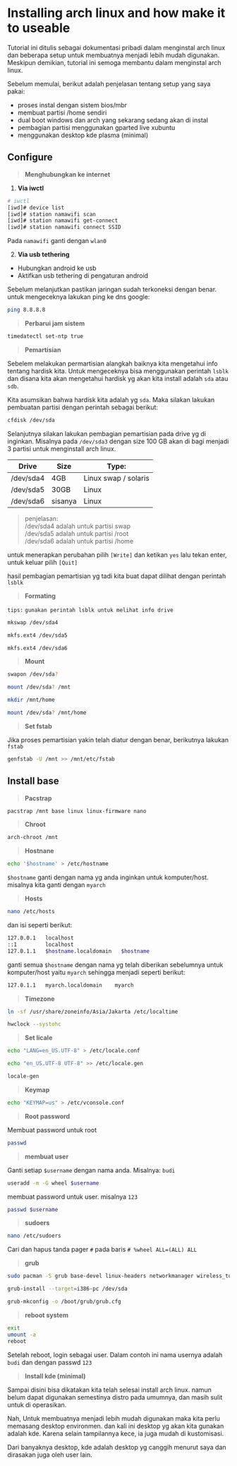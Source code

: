 # Installing arch linux and how make it to useable

Tutorial ini ditulis sebagai dokumentasi pribadi dalam menginstal arch linux dan beberapa setup untuk membuatnya menjadi lebih mudah digunakan. Meskipun demikian, tutorial ini semoga membantu dalam menginstal arch linux.

Sebelum memulai,
berikut adalah penjelasan tentang setup yang saya pakai:

- proses instal dengan sistem bios/mbr
- membuat partisi /home sendiri
- dual boot windows dan arch yang sekarang sedang akan di instal
- pembagian partisi menggunakan gparted live xubuntu
- menggunakan desktop kde plasma (minimal)

## Configure
> **Menghubungkan ke internet**

1. **Via iwctl**

```bash
# iwctl
[iwd]# device list
[iwd]# station namawifi scan
[iwd]# station namawifi get-connect
[iwd]# station namawifi connect SSID
```
Pada `namawifi` ganti dengan `wlan0`

2. **Via usb tethering**

- Hubungkan android ke usb
- Aktifkan usb tethering di pengaturan android

Sebelum melanjutkan pastikan jaringan sudah terkoneksi dengan benar. untuk mengeceknya lakukan ping ke dns google:
```bash
ping 8.8.8.8
```

> **Perbarui jam sistem**

```bash
timedatectl set-ntp true
```
> **Pemartisian**

Sebelem melakukan permartisian alangkah baiknya kita mengetahui info tentang hardisk kita. Untuk mengeceknya bisa menggunakan perintah `lsblk` dan disana kita akan mengetahui hardisk yg akan kita install adalah `sda` atau `sdb`.

Kita asumsikan bahwa hardisk kita adalah yg `sda`. Maka silakan lakukan pembuatan partisi dengan perintah sebagai berikut:

```bash
cfdisk /dev/sda
```

Selanjutnya silakan lakukan pembagian pemartisian pada drive yg di inginkan.
Misalnya pada `/dev/sda3` dengan size 100 GB akan di bagi menjadi 3 partisi untuk menginstall arch linux.

|   Drive   |   Size  | Type: |
|   -----   |   ----  | ----- |
| /dev/sda4 |   4GB   | Linux swap / solaris |
| /dev/sda5 |  30GB   | Linux |
| /dev/sda6 | sisanya | Linux |

> penjelasan:\
/dev/sda4 adalah untuk partisi swap\
/dev/sda5 adalah untuk partisi /root\
/dev/sda6 adalah untuk partisi /home

untuk menerapkan perubahan pilih `[Write]` dan ketikan `yes` lalu tekan enter, untuk keluar pilih `[Quit]`

hasil pembagian pemartisian yg tadi kita buat dapat dilihat dengan perintah `lsblk`

> **Formating**

`tips:`
`gunakan perintah lsblk untuk melihat info drive`

```bash
mkswap /dev/sda4
```
```bash
mkfs.ext4 /dev/sda5
```
```bash
mkfs.ext4 /dev/sda6
```

> **Mount**

```bash
swapon /dev/sda?
```
```bash
mount /dev/sda? /mnt
```
```bash
mkdir /mnt/home
```
```bash
mount /dev/sda? /mnt/home
```

> **Set fstab**

Jika proses pemartisian yakin telah diatur dengan benar, berikutnya lakukan `fstab`

```bash
genfstab -U /mnt >> /mnt/etc/fstab
```

## Install base
> **Pacstrap**

```bash
pacstrap /mnt base linux linux-firmware nano
```
> **Chroot**

```bash
arch-chroot /mnt
```
> **Hostnane**

```bash
echo '$hostname' > /etc/hostname
```
`$hostname` ganti dengan nama yg anda inginkan untuk komputer/host. misalnya kita ganti dengan `myarch`

> **Hosts**

```bash
nano /etc/hosts
```
dan isi seperti berikut:
```bash
127.0.0.1   localhost
::1         localhost
127.0.1.1   $hostname.localdomain   $hostname
```
ganti semua `$hostname` dengan nama yg telah diberikan sebelumnya untuk komputer/host yaitu `myarch` sehingga menjadi seperti berikut:
```bash
127.0.1.1   myarch.localdomain    myarch
```
> **Timezone**

```bash
ln -sf /usr/share/zoneinfo/Asia/Jakarta /etc/localtime
```

```bash
hwclock --systohc
```
> **Set licale**

```bash
echo "LANG=en_US.UTF-8" > /etc/locale.conf
```
```bash
echo "en_US.UTF-8 UTF-8" >> /etc/locale.gen
```
```bash
locale-gen
```
> **Keymap**

```bash
echo "KEYMAP=us" > /etc/vconsole.conf
```
> **Root password**

Membuat password untuk root
```bash
passwd
```
> **membuat user**

Ganti setiap `$username` dengan nama anda. Misalnya: `budi`
```bash
useradd -m -G wheel $username
```
membuat password untuk user. misalnya `123`
```bash
passwd $username
```

> **sudoers**

```bash
nano /etc/sudoers
```
Cari dan hapus tanda pager `#` pada baris `# %wheel ALL=(ALL) ALL`
> **grub**

```bash
sudo pacman -S grub base-devel linux-headers networkmanager wireless_tools wpa_supplicant dialog mtools dosfstools os-prober ntfs-3g xdg-user-dirs
```
```bash
grub-install --target=i386-pc /dev/sda
```
```bash
grub-mkconfig -o /boot/grub/grub.cfg
```
> **reboot system**

```bash
exit
umount -a
reboot
```
Setelah reboot, login sebagai user. Dalam contoh ini nama usernya adalah `budi` dan dengan passwd `123`
> **Install kde (minimal)**

Sampai disini bisa dikatakan kita telah selesai install arch linux. namun belum dapat digunakan semestinya distro pada umumnya, dan masih sulit untuk di operasikan. 

Nah, Untuk membuatnya menjadi lebih mudah digunakan maka kita perlu memasang desktop environmen. dan kali ini desktop yg akan kita gunakan adalah kde. Karena selain tampilannya kece, ia juga mudah di kustomisasi. 

Dari banyaknya desktop, kde adalah desktop yg canggih menurut saya dan dirasakan juga oleh user lain.
